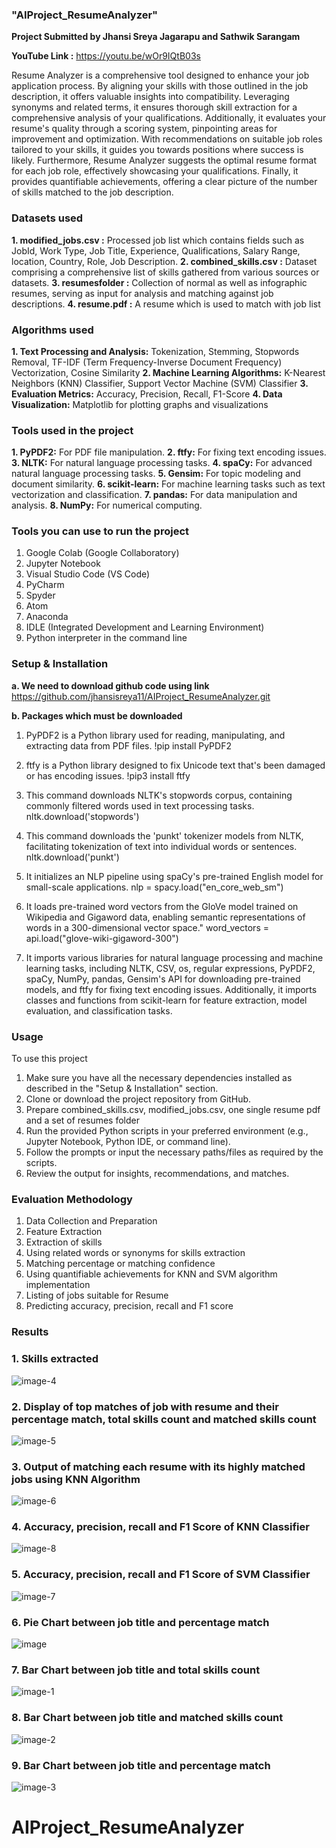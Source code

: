 ### **"AIProject_ResumeAnalyzer"**

**Project Submitted by Jhansi Sreya Jagarapu and Sathwik Sarangam**

**YouTube Link :** https://youtu.be/wOr9IQtB03s

Resume Analyzer is a comprehensive tool designed to enhance your job application process. By aligning your skills with those outlined in the job description, it offers valuable insights into compatibility. Leveraging synonyms and related terms, it ensures thorough skill extraction for a comprehensive analysis of your qualifications. Additionally, it evaluates your resume's quality through a scoring system, pinpointing areas for improvement and optimization. With recommendations on suitable job roles tailored to your skills, it guides you towards positions where success is likely. Furthermore, Resume Analyzer suggests the optimal resume format for each job role, effectively showcasing your qualifications. Finally, it provides quantifiable achievements, offering a clear picture of the number of skills matched to the job description.

### **Datasets used**

**1. modified_jobs.csv :** Processed job list which contains fields such as JobId, Work Type, Job Title, Experience, Qualifications, Salary Range, location, Country, Role, Job Description.
**2. combined_skills.csv :** Dataset comprising a comprehensive list of skills gathered from various sources or datasets.
**3. resumesfolder :** Collection of normal as well as infographic resumes, serving as input for analysis and matching against job descriptions.
**4. resume.pdf :** A resume which is used to match with job list

### **Algorithms used**

**1. Text Processing and Analysis:**
    Tokenization,
    Stemming,
    Stopwords Removal,
    TF-IDF (Term Frequency-Inverse Document Frequency) Vectorization,
    Cosine Similarity
**2. Machine Learning Algorithms:**
    K-Nearest Neighbors (KNN) Classifier,
    Support Vector Machine (SVM) Classifier
**3. Evaluation Metrics:**
    Accuracy,
    Precision,
    Recall,
    F1-Score
**4. Data Visualization:**
    Matplotlib for plotting graphs and visualizations


### **Tools used in the project**

**1. PyPDF2:** For PDF file manipulation.
**2. ftfy:** For fixing text encoding issues.
**3. NLTK:** For natural language processing tasks.
**4. spaCy:** For advanced natural language processing tasks.
**5. Gensim:** For topic modeling and document similarity.
**6. scikit-learn:** For machine learning tasks such as text vectorization and classification.
**7. pandas:** For data manipulation and analysis.
**8. NumPy:** For numerical computing.

### **Tools you can use to run the project**

1. Google Colab (Google Collaboratory)
2. Jupyter Notebook
3. Visual Studio Code (VS Code)
4. PyCharm
5. Spyder
6. Atom
7. Anaconda
8. IDLE (Integrated Development and Learning Environment)
9. Python interpreter in the command line


### **Setup & Installation**

**a. We need to download github code using link**
https://github.com/jhansisreya11/AIProject_ResumeAnalyzer.git

**b. Packages which must be downloaded**

1. PyPDF2 is a Python library used for reading, manipulating, and extracting data from PDF files.
   !pip install PyPDF2

2. ftfy is a Python library designed to fix Unicode text that's been damaged or has encoding issues.
   !pip3 install ftfy

3. This command downloads NLTK's stopwords corpus, containing commonly filtered words used in text processing tasks.
   nltk.download('stopwords')

4. This command downloads the 'punkt' tokenizer models from NLTK, facilitating tokenization of text into individual words or sentences.
   nltk.download('punkt')

5. It initializes an NLP pipeline using spaCy's pre-trained English model for small-scale applications.
   nlp = spacy.load("en_core_web_sm")

6. It loads pre-trained word vectors from the GloVe model trained on Wikipedia and Gigaword data, enabling semantic representations of words in a 300-dimensional vector space."
   word_vectors = api.load("glove-wiki-gigaword-300")

7. It imports various libraries for natural language processing and machine learning tasks, including NLTK, CSV, os, regular expressions, PyPDF2, spaCy, NumPy, pandas, Gensim's API for downloading pre-trained models, and ftfy for fixing text encoding issues. Additionally, it imports classes and functions from scikit-learn for feature extraction, model evaluation, and classification tasks.

### **Usage**

To use this project

1. Make sure you have all the necessary dependencies installed as described in the "Setup & Installation" section.
2. Clone or download the project repository from GitHub.
3. Prepare combined_skills.csv, modified_jobs.csv, one single resume pdf and a set of resumes folder 
4. Run the provided Python scripts in your preferred environment (e.g., Jupyter Notebook, Python IDE, or command line).
5. Follow the prompts or input the necessary paths/files as required by the scripts.
6. Review the output for insights, recommendations, and matches.

### **Evaluation Methodology**

1. Data Collection and Preparation
2. Feature Extraction
3. Extraction of skills 
4. Using related words or synonyms for skills extraction
5. Matching percentage or matching confidence
6. Using quantifiable achievements for KNN and SVM algorithm implementation
7. Listing of jobs suitable for Resume
8. Predicting accuracy, precision, recall and F1 score

### **Results** 

### **1. Skills extracted**
![image-4](https://github.com/jhansisreya11/AIProject_ResumeAnalyzer/assets/162237187/1aee75c6-2792-4039-b93c-c921a6582588)

### **2. Display of top matches of job with resume and their percentage match, total skills count and matched skills count**
![image-5](https://github.com/jhansisreya11/AIProject_ResumeAnalyzer/assets/162237187/42389444-01a5-4b38-aee5-0072ca3e98ed)

### **3. Output of matching each resume with its highly matched jobs using KNN Algorithm**
![image-6](https://github.com/jhansisreya11/AIProject_ResumeAnalyzer/assets/162237187/4a34b231-dcdb-4356-8ab3-39f5370896b0)

### **4. Accuracy, precision, recall and F1 Score of KNN Classifier**
![image-8](https://github.com/jhansisreya11/AIProject_ResumeAnalyzer/assets/162237187/0d8c3fe5-972c-48c6-9de2-aee8a64c938b)

### **5. Accuracy, precision, recall and F1 Score of SVM Classifier**
![image-7](https://github.com/jhansisreya11/AIProject_ResumeAnalyzer/assets/162237187/34b77899-5530-4650-b901-f719dc1c7901)

### **6. Pie Chart between job title and percentage match**
![image](https://github.com/jhansisreya11/AIProject_ResumeAnalyzer/assets/162237187/d518a5aa-dd28-491e-93cd-9529fed975a0)

### **7. Bar Chart between job title and total skills count**
![image-1](https://github.com/jhansisreya11/AIProject_ResumeAnalyzer/assets/162237187/28f290b0-fe99-4dc3-afab-3625a71c71d4)

### **8. Bar Chart between job title and matched skills count**
![image-2](https://github.com/jhansisreya11/AIProject_ResumeAnalyzer/assets/162237187/67fe5263-9d23-4124-ae03-49e4e63c96a6)

### **9. Bar Chart between job title and percentage match**
![image-3](https://github.com/jhansisreya11/AIProject_ResumeAnalyzer/assets/162237187/603ebcee-1c91-4d9d-a2e3-376f1d6de2a9)


























# AIProject_ResumeAnalyzer
